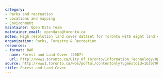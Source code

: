 ```yaml
---
category:
- Parks and recreation
- Locations and mapping
- Environment
maintainer: Open Data Team
maintainer_email: opendata@toronto.ca
notes: High resolution land cover dataset for Toronto with eight land cover classes.
organization: Parks, Forestry & Recreation
resources:
- format: RAR
  name: Forest and Land Cover (2007)
  url: http://www1.toronto.ca/City_Of_Toronto/Information_Technology/Open_Data/Data_Sets/Assets/Files/landvover.rar
source: http://www1.toronto.ca/wps/portal/contentonly?vgnextoid=1b30790e6f21d210VgnVCM1000003dd60f89RCRD&vgnextchannel=1a66e03bb8d1e310VgnVCM10000071d60f89RCRD
title: Forest and Land Cover
---
```

